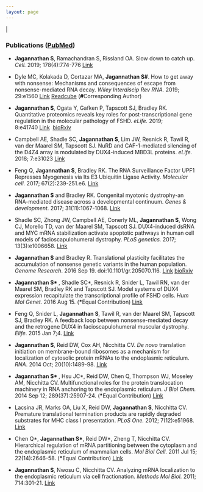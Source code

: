 ```yaml
---
layout: page
---
```


|

### Publications (<strong><a href="http://www.ncbi.nlm.nih.gov/sites/myncbi/sujatha.jagannathan.1/bibliography/46492045/public/?sort=date&direction=ascending" target="_blank" rel="noopener">PubMed</a></strong>)

* <strong>Jagannathan S</strong>, Ramachandran S, Rissland OA. Slow down to catch up. <em>Cell. </em> 2019; 178(4):774-776 <a href="https://www.sciencedirect.com/science/article/pii/S0092867419307925?dgcid=author">Link</a>

* Dyle MC, Kolakada D, Cortazar MA, <strong>Jagannathan S#</strong>. How to get away with nonsense: Mechanisms and consequences of escape from nonsense-mediated RNA decay. <em>Wiley Interdiscip Rev RNA. </em> 2019; 29:e1560 <a href="https://onlinelibrary.wiley.com/doi/pdf/10.1002/wrna.1560">Link</a>
<a href="https://rdcu.be/bMpJl" target="_blank" rel="noopener">Readcube</a> (<strong>#</strong>Corresponding Author) 

* <strong>Jagannathan S</strong>, Ogata Y, Gafken P, Tapscott SJ, Bradley RK. Quantitative proteomics reveals key roles for post-transcriptional gene regulation in the molecular pathology of FSHD. <em>eLife. </em> 2019; 8:e41740 <a href="https://elifesciences.org/articles/41740">Link</a><em> 
</em><a href="https://www.biorxiv.org/content/early/2018/11/23/417790" target="_blank" rel="noopener">bioRxiv</a>

* Campbell AE, Shadle SC, <strong>Jagannathan S</strong>, Lim JW, Resnick R, Tawil R, van der Maarel SM, Tapscott SJ. NuRD and CAF-1-mediated silencing of the D4Z4 array is modulated by DUX4-induced MBD3L proteins. <em>eLife. </em> 2018; 7:e31023 <a href="https://doi.org/10.7554/eLife.31023" target="_blank" rel="noopener">Link</a>

* Feng Q, <strong>Jagannathan S</strong>, Bradley RK. The RNA Surveillance Factor UPF1 Represses Myogenesis via Its E3 Ubiquitin Ligase Activity. <em>Molecular cell. </em> 2017; 67(2):239-251.e6. <a href="https://linkinghub.elsevier.com/retrieve/pii/S1097-2765(17)30398-2" target="_blank" rel="noopener">Link</a>

* <strong>Jagannathan S</strong> and Bradley RK. Congenital myotonic dystrophy-an RNA-mediated disease across a developmental continuum. <em>Genes & development.</em> 2017; 31(11):1067-1068. <a href="http://genesdev.cshlp.org/content/31/11/1067.long" target="_blank" rel="noopener">Link</a>

* Shadle SC, Zhong JW, Campbell AE, Conerly ML, <strong>Jagannathan S</strong>, Wong CJ, Morello TD, van der Maarel SM, Tapscott SJ. DUX4-induced dsRNA and MYC mRNA stabilization activate apoptotic pathways in human cell models of facioscapulohumeral dystrophy. <em>PLoS genetics.</em> 2017; 13(3):e1006658. <a href="http://journals.plos.org/plosgenetics/article?id=10.1371/journal.pgen.1006658" target="_blank" rel="noopener">Link</a>

* <strong>Jagannathan S</strong> and Bradley R. Translational plasticity facilitates the accumulation of nonsense genetic variants in the human population. <em>Genome Research</em>. <span class="slug-ahead-of-print-date">2016 Sep 19.</span> doi:<span class="slug-doi" title="10.1101/gr.205070.116">10.1101/gr.205070.116</span><em>.</em> <a href="http://genome.cshlp.org/content/early/2016/09/19/gr.205070.116.abstract">Link</a><em> </em><a href="http://biorxiv.org/content/early/2016/02/04/038687" target="_blank" rel="noopener">bioRxiv</a>

* <strong>Jagannathan S* </strong>, Shadle SC*, Resnick R, Snider L, Tawil RN, van der Maarel SM, Bradley RK and Tapscott SJ. Model systems of DUX4 expression recapitulate the transcriptional profile of FSHD cells. <em>Hum Mol Genet.</em> 2016 Aug 15. (<strong>*</strong>Equal Contribution) <a href="http://hmg.oxfordjournals.org/content/early/2016/08/15/hmg.ddw271.abstract" target="_blank" rel="noopener">Link</a>

* Feng Q, Snider L, <strong>Jagannathan S</strong>, Tawil R, van der Maarel SM, Tapscott SJ, Bradley RK. A feedback loop between nonsense-mediated decay and the retrogene DUX4 in facioscapulohumeral muscular dystrophy. <em>Elife.</em> 2015 Jan 7;4. <a href="https://elifesciences.org/content/4/e04996" target="_blank" rel="noopener">Link</a>

* <strong>Jagannathan S</strong>, Reid DW, Cox AH, Nicchitta CV. <em>De novo</em> translation initiation on membrane-bound ribosomes as a mechanism for localization of cytosolic protein mRNAs to the endoplasmic reticulum. <em>RNA</em>. 2014 Oct; 20(10):1489-98. <a href="http://rnajournal.cshlp.org/content/20/10/1489.long" target="_blank" rel="noopener">Link</a>

* <strong>Jagannathan S* </strong>, Hsu JC*, Reid DW, Chen Q, Thompson WJ, Moseley AM, Nicchitta CV. Multifunctional roles for the protein translocation machinery in RNA anchoring to the endoplasmic reticulum. <em>J Biol Chem.</em> 2014 Sep 12; 289(37):25907-24. (<strong>*</strong>Equal Contribution) <a href="http://www.jbc.org/content/early/2014/07/25/jbc.M114.580688" target="_blank" rel="noopener">Link</a>

* Lacsina JR, Marks OA, Liu X, Reid DW, <strong>Jagannathan S</strong>, Nicchitta CV. Premature translational termination products are rapidly degraded substrates for MHC class I presentation. <em>PLoS One.</em> 2012; 7(12):e51968. <a href="http://journals.plos.org/plosone/article?id=10.1371/journal.pone.0051968" target="_blank" rel="noopener">Link</a>

* Chen Q*, <strong>Jagannathan S*</strong>, Reid DW*, Zheng T, Nicchitta CV. Hierarchical regulation of mRNA partitioning between the cytoplasm and the endoplasmic reticulum of mammalian cells. <em>Mol Biol Cell.</em> 2011 Jul 15; 22(14):2646-58. (<strong>*</strong>Equal Contribution) <a href="http://www.molbiolcell.org/content/22/14/2646.long">Link</a>

* <strong>Jagannathan S</strong>, Nwosu C, Nicchitta CV. Analyzing mRNA localization to the endoplasmic reticulum via cell fractionation. <em>Methods Mol Biol. </em>2011; 714:301-21. <a href="https://www.ncbi.nlm.nih.gov/pmc/articles/pmid/21431749/" target="_blank" rel="noopener">Link</a>
